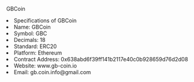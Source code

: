 GBCoin


<li>Specifications of GBCoin
<li>Name: GBCoin
<li>Symbol: GBC
<li>Decimals: 18
<li>Standard: ERC20
<li>Platform: Ethereum
<li>Contract Address: 0x638abd6f39ff141b2117e40c0b928659d76d2d08

<li>Website: www.gb-coin.io
<li>Email: gb.coin.info@gmail.com

